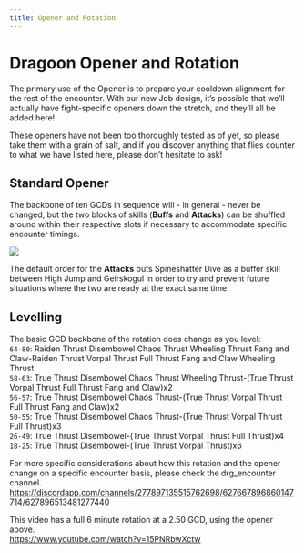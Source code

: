 ```yaml
---
title: Opener and Rotation
---
```

# Dragoon Opener and Rotation


The primary use of the Opener is to prepare your cooldown alignment for the rest of the encounter. With our new Job design, it’s possible that we’ll actually have fight-specific openers down the stretch, and they’ll all be added here!

These openers have not been too thoroughly tested as of yet, so please take them with a grain of salt, and if you discover anything that flies counter to what we have listed here, please don’t hesitate to ask!

## Standard Opener

The backbone of ten GCDs in sequence will - in general - never be changed, but the two blocks of skills (**Buffs** and **Attacks**) can be shuffled around within their respective slots if necessary to accommodate specific encounter timings.

![](https://i.imgur.com/bNh6e0x.png)

The default order for the **Attacks** puts Spineshatter Dive as a buffer skill between High Jump and Geirskogul in order to try and prevent future situations where the two are ready at the exact same time.

## Levelling

The basic GCD backbone of the rotation does change as you level:  
`64-80`: Raiden Thrust Disembowel Chaos Thrust Wheeling Thrust Fang and Claw-Raiden Thrust Vorpal Thrust Full Thrust Fang and Claw Wheeling Thrust  
`58-63`: True Thrust Disembowel Chaos Thrust Wheeling Thrust-(True Thrust Vorpal Thrust Full Thrust Fang and Claw)x2  
`56-57`: True Thrust Disembowel Chaos Thrust-(True Thrust Vorpal Thrust Full Thrust Fang and Claw)x2  
`50-55`: True Thrust Disembowel Chaos Thrust-(True Thrust Vorpal Thrust Full Thrust)x3  
`26-49`: True Thrust Disembowel-(True Thrust Vorpal Thrust Full Thrust)x4  
`18-25`: True Thrust Disembowel-(True Thrust Vorpal Thrust)x6  

For more specific considerations about how this rotation and the opener change on a specific encounter basis, please check the drg_encounter channel.
<https://discordapp.com/channels/277897135515762698/627667896860147714/627896513481277440>


This video has a full 6 minute rotation at a 2.50 GCD, using the opener above.  
<https://www.youtube.com/watch?v=15PNRbwXctw>